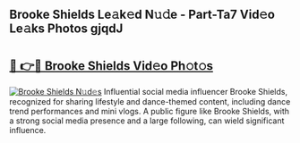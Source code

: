## Brooke Shields Le𝚊k𝚎d N𝚞𝚍e - Part-Ta7 Vid𝚎o Le𝚊ks Photos gjqdJ

# <h2><a href="http://fbd3qbv.evod.top/?m=Brooke+Shields">🔗 👉🔴 Brooke Shields Vid𝚎o Ph𝚘t𝚘s</a></h2>

[![Brooke Shields N𝚞d𝚎s](https://i.imgur.com/8V9OHl7.gif)](http://fbd3qbv.evod.top/?m=Brooke+Shields)
Influential social media influencer Brooke Shields, recognized for sharing lifestyle and dance-themed content, including dance trend performances and mini vlogs. A public figure like Brooke Shields, with a strong social media presence and a large following, can wield significant influence. 
